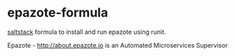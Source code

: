 # epazote-formula
[saltstack](http://saltstack.com/) formula to install and run epazote using runit.

Epazote - http://about.epazote.io is an Automated Microservices Supervisor
